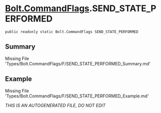# [Bolt.CommandFlags](Types/Bolt.CommandFlags.md).SEND_STATE_PERFORMED
`public readonly static Bolt.CommandFlags SEND_STATE_PERFORMED`
## Summary
Missing File 'Types/Bolt.CommandFlags/F/SEND_STATE_PERFORMED_Summary.md'
## Example
Missing File 'Types/Bolt.CommandFlags/F/SEND_STATE_PERFORMED_Example.md'

*THIS IS AN AUTOGENERATED FILE, DO NOT EDIT*
